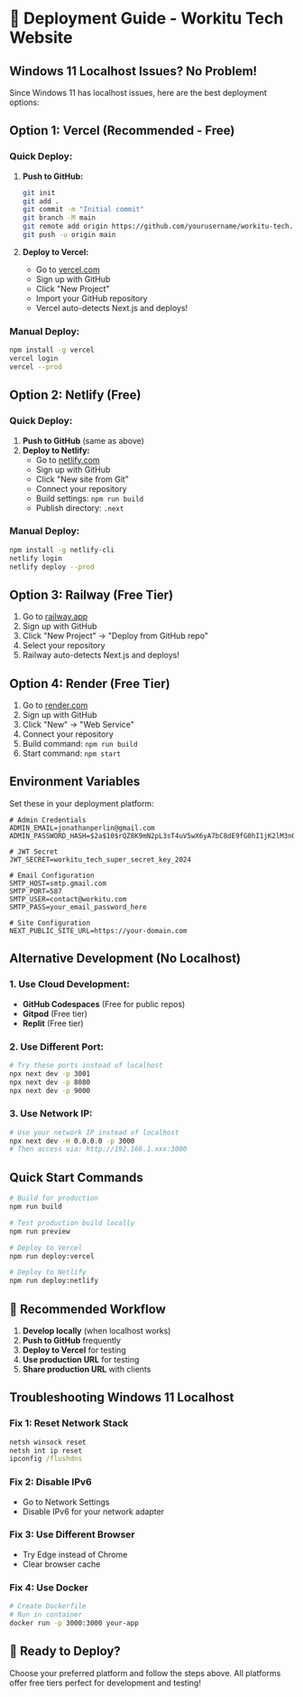 # 🚀 Deployment Guide - Workitu Tech Website

## Windows 11 Localhost Issues? No Problem!

Since Windows 11 has localhost issues, here are the best deployment options:

## Option 1: Vercel (Recommended - Free)

### Quick Deploy:
1. **Push to GitHub:**
   ```bash
   git init
   git add .
   git commit -m "Initial commit"
   git branch -M main
   git remote add origin https://github.com/yourusername/workitu-tech.git
   git push -u origin main
   ```

2. **Deploy to Vercel:**
   - Go to [vercel.com](https://vercel.com)
   - Sign up with GitHub
   - Click "New Project"
   - Import your GitHub repository
   - Vercel auto-detects Next.js and deploys!

### Manual Deploy:
```bash
npm install -g vercel
vercel login
vercel --prod
```

## Option 2: Netlify (Free)

### Quick Deploy:
1. **Push to GitHub** (same as above)
2. **Deploy to Netlify:**
   - Go to [netlify.com](https://netlify.com)
   - Sign up with GitHub
   - Click "New site from Git"
   - Connect your repository
   - Build settings: `npm run build`
   - Publish directory: `.next`

### Manual Deploy:
```bash
npm install -g netlify-cli
netlify login
netlify deploy --prod
```

## Option 3: Railway (Free Tier)

1. Go to [railway.app](https://railway.app)
2. Sign up with GitHub
3. Click "New Project" → "Deploy from GitHub repo"
4. Select your repository
5. Railway auto-detects Next.js and deploys!

## Option 4: Render (Free Tier)

1. Go to [render.com](https://render.com)
2. Sign up with GitHub
3. Click "New" → "Web Service"
4. Connect your repository
5. Build command: `npm run build`
6. Start command: `npm start`

## Environment Variables

Set these in your deployment platform:

```env
# Admin Credentials
ADMIN_EMAIL=jonathanperlin@gmail.com
ADMIN_PASSWORD_HASH=$2a$10$rQZ8K9mN2pL3sT4uV5wX6yA7bC8dE9fG0hI1jK2lM3nO4pQ5rS6tU7vW8xY9zA

# JWT Secret
JWT_SECRET=workitu_tech_super_secret_key_2024

# Email Configuration
SMTP_HOST=smtp.gmail.com
SMTP_PORT=587
SMTP_USER=contact@workitu.com
SMTP_PASS=your_email_password_here

# Site Configuration
NEXT_PUBLIC_SITE_URL=https://your-domain.com
```

## Alternative Development (No Localhost)

### 1. Use Cloud Development:
- **GitHub Codespaces** (Free for public repos)
- **Gitpod** (Free tier)
- **Replit** (Free tier)

### 2. Use Different Port:
```bash
# Try these ports instead of localhost
npx next dev -p 3001
npx next dev -p 8080
npx next dev -p 9000
```

### 3. Use Network IP:
```bash
# Use your network IP instead of localhost
npx next dev -H 0.0.0.0 -p 3000
# Then access via: http://192.168.1.xxx:3000
```

## Quick Start Commands

```bash
# Build for production
npm run build

# Test production build locally
npm run preview

# Deploy to Vercel
npm run deploy:vercel

# Deploy to Netlify
npm run deploy:netlify
```

## 🎯 Recommended Workflow

1. **Develop locally** (when localhost works)
2. **Push to GitHub** frequently
3. **Deploy to Vercel** for testing
4. **Use production URL** for testing
5. **Share production URL** with clients

## Troubleshooting Windows 11 Localhost

### Fix 1: Reset Network Stack
```cmd
netsh winsock reset
netsh int ip reset
ipconfig /flushdns
```

### Fix 2: Disable IPv6
- Go to Network Settings
- Disable IPv6 for your network adapter

### Fix 3: Use Different Browser
- Try Edge instead of Chrome
- Clear browser cache

### Fix 4: Use Docker
```bash
# Create Dockerfile
# Run in container
docker run -p 3000:3000 your-app
```

## 🚀 Ready to Deploy?

Choose your preferred platform and follow the steps above. All platforms offer free tiers perfect for development and testing!

